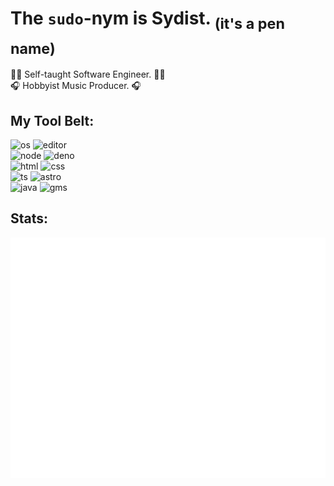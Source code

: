 <!-- Variables -->
[os]: https://img.shields.io/badge/windows-os-444444?style=for-the-badge&logo=windows11&labelColor=222222&logoColor=blue
[editor]: https://img.shields.io/badge/code-editor-444444?style=for-the-badge&logo=visualstudiocode&labelColor=222222&logoColor=blue
[music]: https://img.shields.io/badge/live_11-daw-444444?style=for-the-badge&logo=abletonlive&labelColor=222222
[deno]: https://img.shields.io/badge/deno-runtime-444444?style=for-the-badge&logo=deno&labelColor=222222
[node]: https://img.shields.io/badge/node-runtime-444444?style=for-the-badge&logo=node.js&labelColor=222222
[astro]: https://img.shields.io/badge/astro-framework-444444?style=for-the-badge&logo=astro&labelColor=222222
[ts]: https://img.shields.io/badge/typescript-lang-444444?style=for-the-badge&logo=typescript&labelColor=222222&logoColor=blue
[html]: https://img.shields.io/badge/html5-markup-444444?style=for-the-badge&logo=html5&labelColor=222222
[css]: https://img.shields.io/badge/css3-cascade-444444?style=for-the-badge&logo=css3&labelColor=222222&logoColor=66aaff
[java]: https://img.shields.io/badge/java-lang-444444?style=for-the-badge&labelColor=222222
[gms]: https://img.shields.io/badge/gamemaker-game_engine-444444?style=for-the-badge&labelColor=222222
[metrics]: ./github-metrics.svg



# The `sudo`-nym is Sydist. <sub>(it's a pen name)</sub>

🧑‍💻 Self-taught Software Engineer. 🧑‍💻  
🎧 Hobbyist Music Producer. 🎧  

## My Tool Belt:
![os] ![editor]  
![node] ![deno]  
![html] ![css]  
![ts] ![astro]   
![java] ![gms]  

## Stats:
![metrics]
